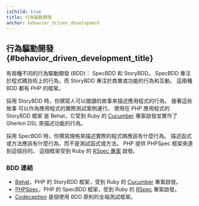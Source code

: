 ```yaml
---
isChild: true
title: 行為驅動開發  
anchor: behavior_driven_development
---
```


## 行為驅動開發 {#behavior_driven_development_title}

有兩種不同的行為驅動開發 (BDD)： SpecBDD 和 StoryBDD。 SpecBDD 專注於程式碼技術上的行為，而 StoryBDD 專注於商業或功能的行為和互動。 這兩種 BDD 都有 PHP 的框架。

採用 StoryBDD 時，你撰寫人可以閱讀的故事來描述應用程式的行為。 接著這些故事
可以作為應用程式的實際測試案例運行。 使用在 PHP 應用程式的 StoryBDD 框架
是 Behat，它受到 Ruby 的 [Cucumber](http://cukes.info/) 專案啟發並實作了 Gherkin DSL
來描述功能的行為。

採用 SpecBDD 時，你撰寫規格來描述實際的程式碼應該有什麼行為。 描述函式或方法應該有什麼行為，而不是測試函式或方法。 PHP 提供 PHPSpec 框架來達到這個目的。 這個框架受到 Ruby 的 [RSpec 專案](http://rspec.info/) 啟發。

### BDD 連結

* [Behat](http://behat.org/)，PHP 的 StoryBDD 框架，受到 Ruby 的 [Cucumber](http://cukes.info/) 專案啟發。
* [PHPSpec](http://www.phpspec.net/)，PHP 的 SpecBDD 框架，受到 Ruby 的 [RSpec](http://rspec.info/) 專案啟發。
* [Codeception](http://www.codeception.com) 是個使用 BDD 原則的全端測試框架。
